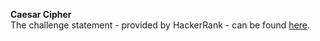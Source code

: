 **Caesar Cipher**
<br>
The challenge statement - provided by HackerRank -  can be found [here](https://www.hackerrank.com/challenges/one-month-preparation-kit-caesar-cipher-1/problem).